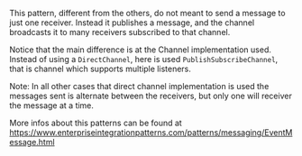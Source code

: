 This pattern, different from the others, do not meant to send a message to just one receiver. Instead it
publishes a message, and the channel broadcasts it to many receivers subscribed to that channel.

Notice that the main difference is at the Channel implementation used. Instead of using a `DirectChannel`, here
is used `PublishSubscribeChannel`, that is channel which supports multiple listeners.

Note: In all other cases that direct channel implementation is used the messages sent is alternate between
the receivers, but only one will receiver the message at a time.

More infos about this patterns can be found at https://www.enterpriseintegrationpatterns.com/patterns/messaging/EventMessage.html